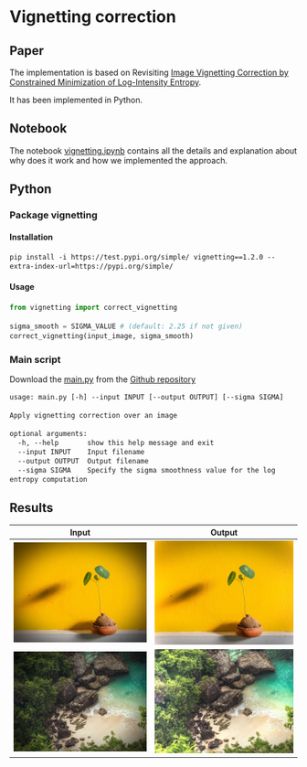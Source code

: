 # Vignetting correction

## Paper

The implementation is based on Revisiting [Image Vignetting Correction by Constrained Minimization of Log-Intensity Entropy](https://www.researchgate.net/publication/300786398_Revisiting_Image_Vignetting_Correction_by_Constrained_Minimization_of_Log-Intensity_Entropy).

It has been implemented in Python.

## Notebook

The notebook [vignetting.ipynb](https://github.com/Li0nMo0se/vignetting_correction/blob/main/vignetting.ipynb) contains all the details and explanation about why does it work and how we implemented the approach.

## Python

### Package vignetting

#### Installation
```shell
pip install -i https://test.pypi.org/simple/ vignetting==1.2.0 --extra-index-url=https://pypi.org/simple/

```

#### Usage

```python
from vignetting import correct_vignetting

sigma_smooth = SIGMA_VALUE # (default: 2.25 if not given)
correct_vignetting(input_image, sigma_smooth)
```

### Main script

Download the [main.py](https://github.com/Li0nMo0se/vignetting_correction/blob/main/main.py) from the [Github repository](https://github.com/Li0nMo0se/vignetting_correction/)

```
usage: main.py [-h] --input INPUT [--output OUTPUT] [--sigma SIGMA]

Apply vignetting correction over an image

optional arguments:
  -h, --help       show this help message and exit
  --input INPUT    Input filename
  --output OUTPUT  Output filename
  --sigma SIGMA    Specify the sigma smoothness value for the log entropy computation
```

## Results

<table>
  <thead>
    <tr>
      <th>Input</th>
      <th>Output</th>
    </tr>
  </thead>
  <tbody>
    <tr>
      <td><img src="https://raw.githubusercontent.com/Li0nMo0se/vignetting_correction/main/img/sample-2.jpg"></td>
      <td><img src="https://raw.githubusercontent.com/Li0nMo0se/vignetting_correction/main/img/sample-2-corrected.jpg"></td>
    </tr>
    <tr>
      <td><img src="https://raw.githubusercontent.com/Li0nMo0se/vignetting_correction/main/img/sample-1.jpg"></td>
      <td><img src="https://raw.githubusercontent.com/Li0nMo0se/vignetting_correction/main/img/sample-1-corrected.jpg"></td>
    </tr>
  </tbody>
</table>
